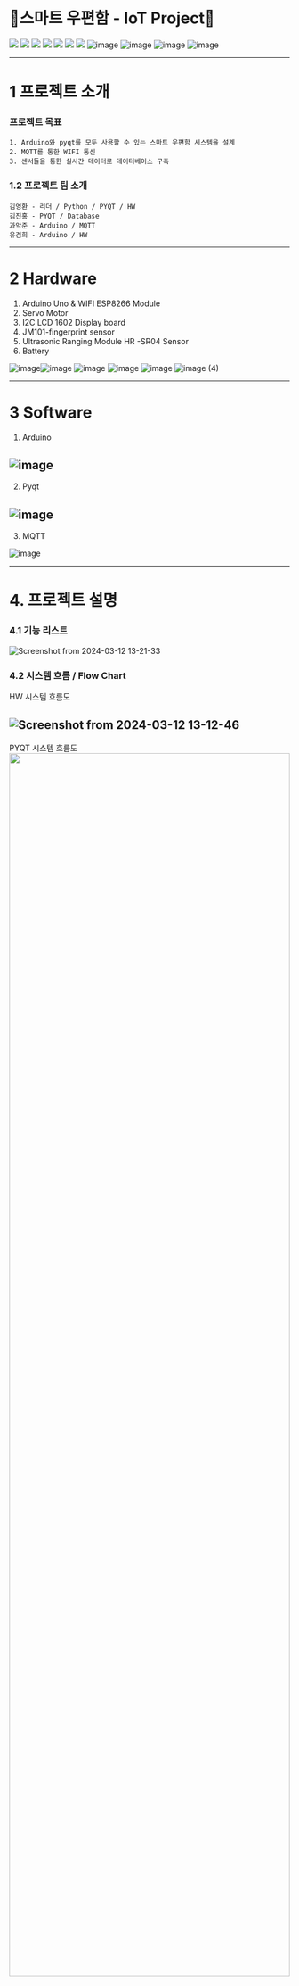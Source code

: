 # 📮스마트 우편함 - IoT Project📮


<img src="https://img.shields.io/badge/C++-00599C?style=flat-square&logo=C%2B%2B&logoColor=white"/> <img src="https://img.shields.io/badge/GitHub-181717?style=flat-square&logo=GitHub&logoColor=white"/> <img src="https://img.shields.io/badge/MySQL-4479A1?style=flat-square&logo=MySQL&logoColor=white"/> <img src="https://img.shields.io/badge/PYTHON-87CEFA?style=flat-square&logo=PYTHON&logoColor=white"/> <img src="https://img.shields.io/badge/ARDUINO-48D1CC?style=flat-square&logo=ARDUINO&logoColor=white"/> <img src="https://img.shields.io/badge/QT-00FF00?style=flat-square&logo=QT&logoColor=white"/> <img src="https://img.shields.io/badge/MQTT-9400D3?style=flat-square&logo=MQTT&logoColor=WHITE"> ![image](https://github.com/addinedu-ros-4th/iot-repo-4/assets/155615876/f9704f71-1971-4a97-be41-fa106425b112) ![image](https://github.com/addinedu-ros-4th/iot-repo-4/assets/155615876/e36fe4a3-2312-4af1-aeed-120dbfe09a2d) ![image](https://github.com/addinedu-ros-4th/iot-repo-4/assets/155615876/7d745aa3-d6b2-4fdc-a75f-8db120558782) ![image](https://github.com/addinedu-ros-4th/iot-repo-4/assets/155615876/7520970f-77ea-4ce5-835d-b3a11dfc4ef6)




---


#  1 프로젝트 소개
### 프로젝트 목표
    1. Arduino와 pyqt를 모두 사용할 수 있는 스마트 우편함 시스템을 설계
    2. MQTT를 통한 WIFI 통신
    3. 센서들을 통한 실시간 데이터로 데이터베이스 구축
    
### 1.2 프로젝트 팀 소개
    김영환 - 리더 / Python / PYQT / HW 
    김진홍 - PYQT / Database 
    과악준 - Arduino / MQTT
    유겸희 - Arduino / HW

---
# 2 Hardware
1. Arduino Uno & WIFI ESP8266 Module
2. Servo Motor
3. I2C LCD 1602 Display board
4. JM101-fingerprint sensor
5. Ultrasonic Ranging Module HR -SR04 Sensor
6. Battery
   
![image](https://github.com/addinedu-ros-4th/iot-repo-4/assets/155615876/59a3e5db-1591-42d7-9f50-cfc0303d01ce)![image](https://github.com/addinedu-ros-4th/iot-repo-4/assets/155615876/6e66dd19-c054-402e-96e1-e2cddca32b4d)
![image](https://github.com/addinedu-ros-4th/iot-repo-4/assets/155615876/b3354dce-4425-4f25-b88a-53bb1fe1b6bf)
![image](https://github.com/addinedu-ros-4th/iot-repo-4/assets/155615876/2a040fd5-2f19-4aba-9e3f-39507d894bee)
![image](https://github.com/addinedu-ros-4th/iot-repo-4/assets/155615876/a64e189c-5e20-4ca9-bcf8-a1022bad5301)
![image (4)](https://github.com/addinedu-ros-4th/iot-repo-4/assets/155615876/dfed3590-8e16-493d-89e2-b0496eebb186)

---
# 3 Software
1. Arduino
   
![image](https://github.com/addinedu-ros-4th/iot-repo-4/assets/155615876/a745961a-6f5d-49ab-8d65-a62d86592951)
---
2. Pyqt

![image](https://github.com/addinedu-ros-4th/iot-repo-4/assets/155615876/20e87a1b-cd4d-4718-9a08-12feeb699f60)
---
3. MQTT
   
![image](https://github.com/addinedu-ros-4th/iot-repo-4/assets/155615876/26d33bd5-e4b1-424c-aae4-0d29815c0802)

---
# 4. 프로젝트 설명
### 4.1 기능 리스트
![Screenshot from 2024-03-12 13-21-33](https://github.com/addinedu-ros-4th/iot-repo-4/assets/155615876/4adbd0ff-f13a-4ab0-ad05-bc0650e82bdd)

### 4.2 시스템 흐름 / Flow Chart
HW 시스템 흐름도

![Screenshot from 2024-03-12 13-12-46](https://github.com/addinedu-ros-4th/iot-repo-4/assets/155615876/03159c3d-1e8f-4c63-b9d4-65a017e2e240)
---
PYQT 시스템 흐름도
<img src = "https://github.com/addinedu-ros-4th/iot-repo-4/assets/155615876/062036ea-7bc8-484d-9f56-745b282f93df" width="100%" height="75%">


### 4.3 MQTT 프로토콜
![Screenshot from 2024-03-12 13-19-41](https://github.com/addinedu-ros-4th/iot-repo-4/assets/155615876/e5614861-72b5-4b50-b746-80fd1d5050af)

### 4.4 Database 구성
<img src = "https://github.com/addinedu-ros-4th/iot-repo-4/assets/155615876/e6767b36-fc04-4eab-8dca-79a47809a37d" width="25%" height="25%"> <img src = "https://github.com/addinedu-ros-4th/iot-repo-4/assets/155615876/18426162-b3d3-46a8-bafb-41550980bd2f" width="25%" height="25%"> <img src = "https://github.com/addinedu-ros-4th/iot-repo-4/assets/155615876/60d50f4a-9a8f-4900-8ced-aed5d0cc872b" width="25%" height="25%">

---
# 5 디자인
### 5.1 Design
![Screenshot from 2024-03-12 16-58-59](https://github.com/addinedu-ros-4th/iot-repo-4/assets/155615876/1114178e-1f74-4299-93d0-a301f4850296)

### 5.2 Model
<img src = "https://github.com/addinedu-ros-4th/iot-repo-4/assets/155615876/c5c8bf69-bd16-493f-abb4-c0cdff55df74" width="50%" height="50%">

---
# 6 시연영상
[![IMAGE ALT TEXT HERE](https://img.youtube.com/vi/i6gyzcIRdr0/0.jpg)](https://www.youtube.com/watch?v=i6gyzcIRdr0)
